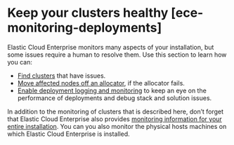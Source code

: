 # Keep your clusters healthy [ece-monitoring-deployments]

Elastic Cloud Enterprise monitors many aspects of your installation, but some issues require a human to resolve them. Use this section to learn how you can:

* [Find clusters](../../../troubleshoot/deployments/cloud-enterprise/finding-deployments-finding-problems.md) that have issues.
* [Move affected nodes off an allocator](../../../deploy-manage/maintenance/ece/move-nodes-instances-from-allocators.md), if the allocator fails.
* [Enable deployment logging and monitoring](../../../deploy-manage/monitor/stack-monitoring/ece-stack-monitoring.md) to keep an eye on the performance of deployments and debug stack and solution issues.

In addition to the monitoring of clusters that is described here, don’t forget that Elastic Cloud Enterprise also provides [monitoring information for your entire installation](../../../deploy-manage/monitor/orchestrators/ece-platform-monitoring.md). You can you also monitor the physical hosts machines on which Elastic Cloud Enterprise is installed.




